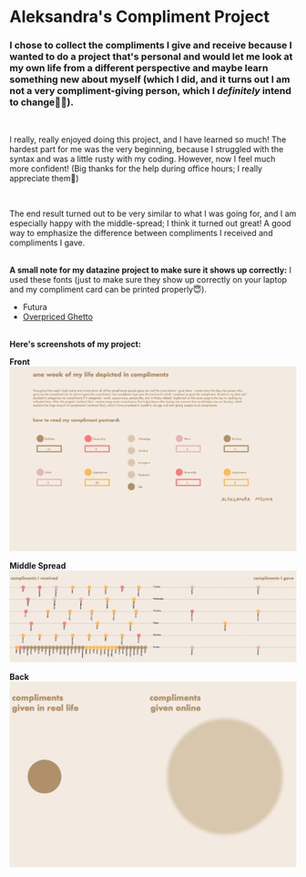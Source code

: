 <h1>Aleksandra's Compliment Project</h1>

<h3>I chose to collect the compliments I give and receive because I wanted to do a project that's personal and would let me look at my own life from a different perspective and maybe learn something new about myself (which I did, and it turns out I am not a very compliment-giving person, which I <i>definitely</i> intend to change🤞🏼).</h3>
<br>
<p>I really, really enjoyed doing this project, and I have learned so much! The hardest part for me was the very beginning, because I struggled with the syntax and was a little rusty with my coding. However, now I feel much more confident! (Big thanks for the help during office hours; I really appreciate them🐣)</p>
<br>
<p>The end result turned out to be very similar to what I was going for, and I am especially happy with the middle-spread; I think it turned out great! A good way to emphasize the difference between compliments I received and compliments I gave.</p>
<br>
<b>A small note for my datazine project to make sure it shows up correctly:</b>
I used these fonts (just to make sure they show up correctly on your laptop and my compliment card can be printed properly😇).

* Futura
* [Overpriced Ghetto](https://github.com/aleksandramedina/my-cdv-fall19/blob/master/my-work/datazine%20project/OverpricedGhetto-Regular.otf)
<br>
<b>Here's screenshots of my project:</b>
<br>

<b>Front</b>
![alt text](https://github.com/aleksandramedina/my-cdv-fall19/blob/master/my-work/datazine%20project/front.png)

<b>Middle Spread</b>
![alt text](https://github.com/aleksandramedina/my-cdv-fall19/blob/master/my-work/datazine%20project/middle.png)

<b>Back</b>
![alt text](https://github.com/aleksandramedina/my-cdv-fall19/blob/master/my-work/datazine%20project/back.png)
